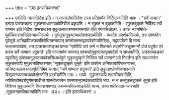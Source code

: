 +++
title = "08 इतराधिकरणम्"

+++
एवमिति न्यायातिदेश इति - न त्वसंश्लेषातिदेशः तस्य प्रतिज्ञयैव निर्दिष्टत्वादिति भावः । "सर्वे पाप्मान' इत्यत्र पाष्मशब्दस्य सुकृतसाधारण्यकोटिबीजं प्रकृयति । न सुकृतं न दुष्कृतमिति - सुकृतदुष्कृते निर्दिश्य सर्वे पाष्मान इति निर्देशः पाप्मशब्दस्य सुकृतसाधारण्यमवगमयति नेति पर्यवसितोऽर्थः । उक्त्तं न्यायमिति- पूर्वाधिकरणाभिप्रेतन्यायमित्यर्थः । पूर्वसूत्रानुकृष्टव्यपदेशशब्दार्थमिति - व्यपदेशं प्रदर्शयतीत्यर्थः, तत्र एवंशब्देन पूर्वसूत्रे आभिप्रायिकफलविरोधित्वन्यायात् कण्ठोक्तस्तद्वयपदेशोप्यतिदिष्टः, तद्व्यपदेशो हि तस्य फलत्वव्यपदेशः, तत्र ह्यत्रासत्वशङ्का प्राप्ता "एवंविदि पापं कर्म न श्ळिप्यते तद्यर्थषीकतूलमग्नौ प्रोतं प्रदूयेत एवं हास्य सर्वे पाष्मानः प्रदूयन्ते' इति पापानामेव श्रवणात् एवंशब्दोनुकृष्टस्तद्वयपदेशो न सम्भवतीति, अतस्तच्छङ्कां व्युदसितुं एवंशब्दानुकृष्टव्यपदेशसिध्यर्थमुभे सुकृतदुष्कृते निर्दिश्य सर्वे पाष्मानोऽतो निवर्तन्त इति साधारण्येन सुकृतस्यापि मुमुक्ष्वनाविष्करणात् "सुकृतदुष्कृते धूनुते' इति वाक्येन अनिष्टत्वाविष्करणाच्च, अनिष्टफलत्वरूपप्रवृतिनिमिव सत्वात् "सर्वे पाष्मानः प्रदूयन्ते' इति सुकृताश्लेषविनाशस्यापि विद्यमानफलत्वव्यपदेशोस्तीति प्रदर्शयतीति भावः । भाष्ये- सुकृतस्यापि शास्त्रीयत्वादिति, ज्योतिष्टोमदर्शपूर्णमासादीनां शास्त्रीत्यत्वेन परस्परानुपमर्दकत्वादिति भावः, न च तत्सुकृतदुष्कते धूनुते इति विशिष्य सुकृतस्यापि विनाशश्रवणात् कथमभ्यधिकाशङ्केति वाच्यं, तस्य शरीरपातानन्तरभावि ;सुकृतनाशविषयत्वादिति भावः ॥14॥ ॥ इति इतराधिकरणं ॥